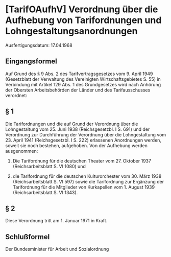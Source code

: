 # [TarifOAufhV] Verordnung über die Aufhebung von Tarifordnungen und Lohngestaltungsanordnungen

Ausfertigungsdatum: 17.04.1968

 

## Eingangsformel

Auf Grund des § 9 Abs. 2 des Tarifvertragsgesetzes vom 9. April 1949 (Gesetzblatt der Verwaltung des Vereinigten Wirtschaftsgebietes S. 55) in Verbindung mit Artikel 129 Abs. 1 des Grundgesetzes wird nach Anhörung der Obersten Arbeitsbehörden der Länder und des Tarifausschusses verordnet:


## § 1

Die Tarifordnungen und die auf Grund der Verordnung über die Lohngestaltung vom 25. Juni 1938 (Reichsgesetzbl. I S. 691) und der Verordnung zur Durchführung der Verordnung über die Lohngestaltung vom 23. April 1941 (Reichsgesetzbl. I S. 222) erlassenen Anordnungen werden, soweit sie noch bestehen, aufgehoben. Von der Aufhebung werden ausgenommen:

1. Die Tarifordnung für die deutschen Theater vom 27. Oktober 1937 (Reichsarbeitsblatt S. VI 1080) und

2. die Tarifordnung für die deutschen Kulturorchester vom 30. März 1938 (Reichsarbeitsblatt S. VI 597) sowie die Tarifordnung zur Ergänzung der Tarifordnung für die Mitglieder von Kurkapellen vom 1. August 1939 (Reichsarbeitsblatt S. VI 1343).


## § 2

Diese Verordnung tritt am 1. Januar 1971 in Kraft.


## Schlußformel

Der Bundesminister für Arbeit und Sozialordnung
